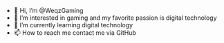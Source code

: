 - 👋 Hi, I’m @WeqzGaming
- 👀 I’m interested in gaming and my favorite passion is digital technology
- 🌱 I’m currently learning digital technology
- 📫 How to reach me contact me via GitHub

<!---
WeqzGaming/WeqzGaming is a ✨ special ✨ repository because its `README.md` (this file) appears on your GitHub profile.
You can click the Preview link to take a look at your changes.
--->
